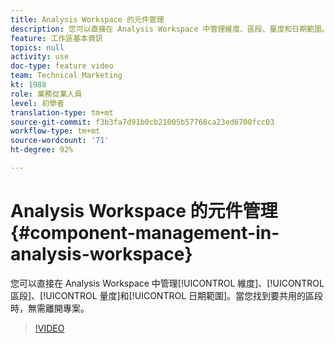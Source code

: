 ```yaml
---
title: Analysis Workspace 的元件管理
description: 您可以直接在 Analysis Workspace 中管理維度、區段、量度和日期範圍。當您找到要共用的區段時，無需離開專案。
feature: 工作區基本資訊
topics: null
activity: use
doc-type: feature video
team: Technical Marketing
kt: 1988
role: 業務從業人員
level: 初學者
translation-type: tm+mt
source-git-commit: f3b3fa7d91b0cb21005b57768ca23ed6700fcc03
workflow-type: tm+mt
source-wordcount: '71'
ht-degree: 92%

---
```



# Analysis Workspace 的元件管理 {#component-management-in-analysis-workspace}

您可以直接在 Analysis Workspace 中管理[!UICONTROL 維度]、[!UICONTROL 區段]、[!UICONTROL 量度]和[!UICONTROL 日期範圍]。當您找到要共用的區段時，無需離開專案。

>[!VIDEO](https://video.tv.adobe.com/v/24095/?quality=12)
